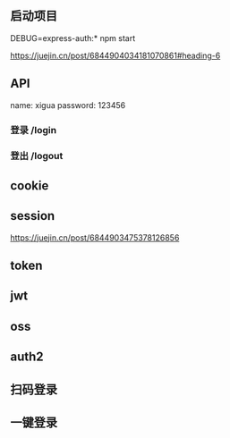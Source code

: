 
## 启动项目
DEBUG=express-auth:* npm start


https://juejin.cn/post/6844904034181070861#heading-6
## API

name: xigua
password: 123456
### 登录 /login

### 登出 /logout


## cookie

## session
https://juejin.cn/post/6844903475378126856


## token
## jwt

## oss

## auth2

## 扫码登录

## 一键登录